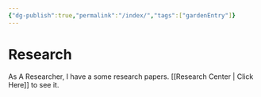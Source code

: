 ```yaml
---
{"dg-publish":true,"permalink":"/index/","tags":["gardenEntry"]}
---
```


# Research

As A Researcher, I have a some research papers. [[Research Center \| Click Here]] to see it.